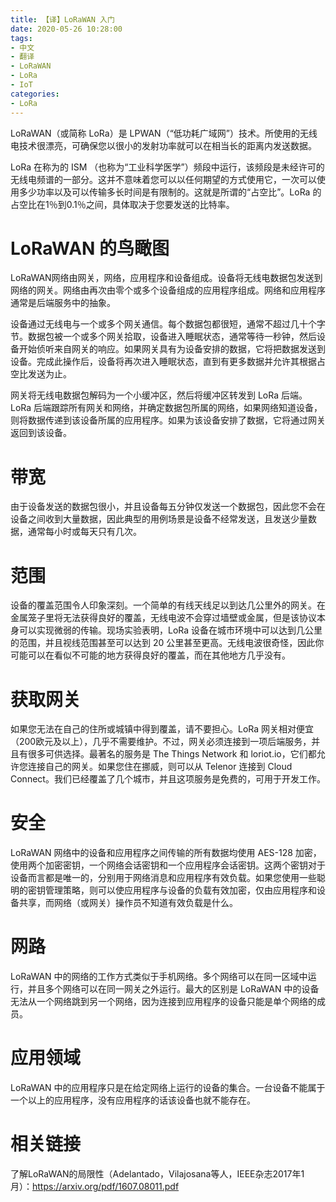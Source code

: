 ```yaml
---
title: 【译】LoRaWAN 入门
date: 2020-05-26 10:28:00
tags:
- 中文
- 翻译
- LoRaWAN
- LoRa
- IoT
categories:
- LoRa
---
```


LoRaWAN（或简称 LoRa）是 LPWAN（“低功耗广域网”）技术。所使用的无线电技术很漂亮，可确保您以很小的发射功率就可以在相当长的距离内发送数据。

LoRa 在称为的 ISM （也称为“工业科学医学”）频段中运行，该频段是未经许可的无线电频谱的一部分。这并不意味着您可以以任何期望的方式使用它，一次可以使用多少功率以及可以传输多长时间是有限制的。这就是所谓的“占空比”。LoRa 的占空比在1％到0.1％之间，具体取决于您要发送的比特率。

# LoRaWAN 的鸟瞰图

LoRaWAN网络由网关，网络，应用程序和设备组成。设备将无线电数据包发送到网络的网关。网络由再次由零个或多个设备组成的应用程序组成。网络和应用程序通常是后端服务中的抽象。

设备通过无线电与一个或多个网关通信。每个数据包都很短，通常不超过几十个字节。数据包被一个或多个网关拾取，设备进入睡眠状态，通常等待一秒钟，然后设备开始侦听来自网关的响应。如果网关具有为设备安排的数据，它将把数据发送到设备。完成此操作后，设备将再次进入睡眠状态，直到有更多数据并允许其根据占空比发送为止。

网关将无线电数据包解码为一个小缓冲区，然后将缓冲区转发到 LoRa 后端。LoRa 后端跟踪所有网关和网络，并确定数据包所属的网络，如果网络知道设备，则将数据传递到该设备所属的应用程序。如果为该设备安排了数据，它将通过网关返回到该设备。

# 带宽

由于设备发送的数据包很小，并且设备每五分钟仅发送一个数据包，因此您不会在设备之间收到大量数据，因此典型的用例场景是设备不经常发送，且发送少量数据，通常每小时或每天只有几次。

# 范围

设备的覆盖范围令人印象深刻。一个简单的有线天线足以到达几公里外的网关。在金属笼子里将无法获得良好的覆盖，无线电波不会穿过墙壁或金属，但是该协议本身可以实现微弱的传输。现场实验表明，LoRa 设备在城市环境中可以达到几公里的范围，并且视线范围甚至可以达到 20 公里甚至更高。无线电波很奇怪，因此你可能可以在看似不可能的地方获得良好的覆盖，而在其他地方几乎没有。

# 获取网关

如果您无法在自己的住所或城镇中得到覆盖，请不要担心。LoRa 网关相对便宜（200欧元及以上），几乎不需要维护。不过，网关必须连接到一项后端服务，并且有很多可供选择。最著名的服务是 The Things Network 和 loriot.io，它们都允许您连接自己的网关。如果您住在挪威，则可以从 Telenor 连接到 Cloud Connect。我们已经覆盖了几个城市，并且这项服务是免费的，可用于开发工作。

# 安全

LoRaWAN 网络中的设备和应用程序之间传输的所有数据均使用 AES-128 加密，使用两个加密密钥，一个网络会话密钥和一个应用程序会话密钥。这两个密钥对于设备而言都是唯一的，分别用于网络消息和应用程序有效负载。如果您使用一些聪明的密钥管理策略，则可以使应用程序与设备的负载有效加密，仅由应用程序和设备共享，而网络（或网关）操作员不知道有效负载是什么。

# 网路

LoRaWAN 中的网络的工作方式类似于手机网络。多个网络可以在同一区域中运行，并且多个网络可以在同一网关之外运行。最大的区别是 LoRaWAN 中的设备无法从一个网络跳到另一个网络，因为连接到应用程序的设备只能是单个网络的成员。

# 应用领域

LoRaWAN 中的应用程序只是在给定网络上运行的设备的集合。一台设备不能属于一个以上的应用程序，没有应用程序的话该设备也就不能存在。

# 相关链接

了解LoRaWAN的局限性（Adelantado，Vilajosana等人，IEEE杂志2017年1月）：https://arxiv.org/pdf/1607.08011.pdf
